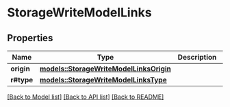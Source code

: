 # StorageWriteModelLinks

## Properties

Name | Type | Description | Notes
------------ | ------------- | ------------- | -------------
**origin** | [**models::StorageWriteModelLinksOrigin**](StorageWriteModel__links_origin.md) |  | 
**r#type** | [**models::StorageWriteModelLinksType**](StorageWriteModel__links_type.md) |  | 

[[Back to Model list]](../README.md#documentation-for-models) [[Back to API list]](../README.md#documentation-for-api-endpoints) [[Back to README]](../README.md)


